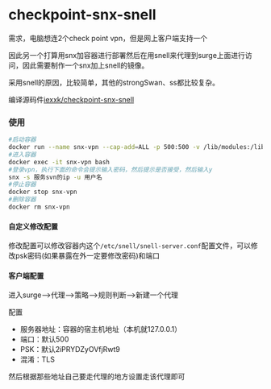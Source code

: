 # checkpoint-snx-snell
需求，电脑想连2个check point vpn，但是网上客户端支持一个

因此另一个打算用snx加容器进行部署然后在用snell来代理到surge上面进行访问，因此需要制作一个snx加上snell的镜像。

采用snell的原因，比较简单，其他的strongSwan、ss都比较复杂。

编译源码件[iexxk/checkpoint-snx-snell](https://github.com/iexxk/checkpoint-snx-snell)

### 使用

```bash
#启动容器
docker run --name snx-vpn --cap-add=ALL -p 500:500 -v /lib/modules:/lib/modules -d exxk/checkpoint-snx-snell:latest
#进入容器
docker exec -it snx-vpn bash
#登录vpn，执行下面的命令会提示输入密码，然后提示是否接受，然后输入y
snx -s 服务svn的ip -u 用户名
#停止容器
docker stop snx-vpn
#删除容器
docker rm snx-vpn
```

#### 自定义修改配置

修改配置可以修改容器内这个`/etc/snell/snell-server.conf`配置文件，可以修改psk密码(如果暴露在外一定要修改密码)和端口

#### 客户端配置

进入surge-->代理-->策略-->规则判断-->新建一个代理

配置

* 服务器地址：容器的宿主机地址（本机就127.0.0.1）
* 端口：默认500
* PSK：默认2iPRYDZyOVfjRwt9
* 混淆：TLS

然后根据那些地址自己要走代理的地方设置走该代理即可
